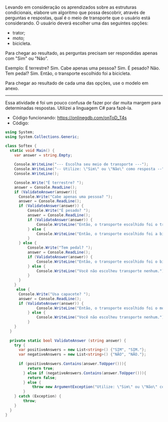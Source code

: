Levando em consideração os aprendizados sobre as estruturas condicionais, elabore um algoritmo que possa descobrir, através de perguntas e respostas, qual é o meio de transporte que o usuário está considerando. O usuário deverá escolher uma das seguintes opções:

- trator; 
- moto; 
- bicicleta. 

Para chegar ao resultado, as perguntas precisam ser respondidas apenas com "Sim" ou "Não".

Exemplo:
É terrestre? Sim.
Cabe apenas uma pessoa? Sim.
É pesado? Não.
Tem pedal? Sim.
Então, o transporte escolhido foi a bicicleta.

Para chegar ao resultado de cada uma das opções, use o modelo em anexo.
<hr>
Essa atividade é foi um pouco confusa de fazer por dar muita margem para determinadas respostas.
Utilizei a linguagem C# para fazê-la.

- Código funcionando: <a>https://onlinegdb.com/onToD_T4s</a>
- Código:
``` cs
using System;
using System.Collections.Generic;

class Softex {
  static void Main() {
    var answer = string.Empty;
    
    Console.WriteLine("--- Escolha seu meio de transporte ---");
    Console.WriteLine("-- Utilize: \"Sim\" ou \"Não\" como resposta --");
    Console.WriteLine();

    Console.Write("É terrestre? ");
    answer = Console.ReadLine();
    if (ValidateAnswer(answer)){
      Console.Write("Cabe apenas uma pessoa? ");
      answer = Console.ReadLine();
      if (ValidateAnswer(answer)) {
          Console.Write("É pesado? ");
          answer = Console.ReadLine();
          if (ValidateAnswer(answer)) {
              Console.WriteLine("Então, o transporte escolhido foi o trator.");
          } else {
              Console.WriteLine("Então, o transporte escolhido foi a bicicleta.");
          }
      } else {
          Console.Write("Tem pedal? ");
          answer = Console.ReadLine();
          if (ValidateAnswer(answer)) {
              Console.WriteLine("Então, o transporte escolhido foi o bicicleta.");
          } else {
              Console.WriteLine("Você não escolheu transporte nenhum.");
          }
      }
    } 
     else {
      Console.Write("Usa capacete? ");
      answer = Console.ReadLine();
      if (ValidateAnswer(answer)) {
              Console.WriteLine("Então, o transporte escolhido foi o moto.");
          } else {
              Console.WriteLine("Você não escolheu transporte nenhum.");
          }
    }
  }
  
  private static bool ValidateAnswer (string answer) {
    try {
      var positiveAnswers = new List<string>() {"SIM", "SIM."};
      var negativeAnswers = new List<string>() {"NÃO", "NÃO."};
      
      if (positiveAnswers.Contains(answer.ToUpper())){
          return true;
        } else if (negativeAnswers.Contains(answer.ToUpper())){
          return false;
        } else {
            throw new ArgumentException("Utilize: \"Sim\" ou \"Não\" como resposta", answer);
        }      
    } catch (Exception) {
        throw;
    }
  } 
}
```